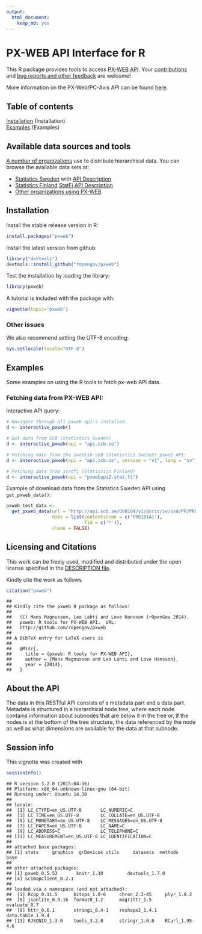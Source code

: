 ```yaml
---
output:
  html_document:
    keep_md: yes
---
```

<!--
%\VignetteEngine{knitr::knitr}
%\VignetteIndexEntry{pxweb}
-->

PX-WEB API Interface for R
===========

This R package provides tools to access [PX-WEB
API](http://www.scb.se/Grupp/OmSCB/API/API-description.pdf). Your
[contributions](http://ropengov.github.io/contribute/) and [bug
reports and other feedback](https://github.com/ropengov/pxweb) are
welcome!

More information on the PX-Web/PC-Axis API can be found [here](http://www.scb.se/Grupp/OmSCB/API/API-description.pdf).

## Table of contents

[Installation](#installation) (Installation)  
[Examples](#examples) (Examples)  

## Available data sources and tools

[A number of organizations](http://www.scb.se/sv_/PC-Axis/Programs/PX-Web/PX-Web-examples/) use to distribute hierarchical data. You can browse the available data sets at:

* [Statistics Sweden](http://www.statistikdatabasen.scb.se/pxweb/en/ssd/) with [API Description](http://www.scb.se/Grupp/OmSCB/API/API-description.pdf)
* [Statistics Finland](http://tilastokeskus.fi/til/aihealuejako.html) [StatFi API Description](http://pxnet2.stat.fi/api1.html)
* [Other organizations using PX-WEB](http://www.scb.se/sv_/PC-Axis/Programs/PX-Web/PX-Web-examples/)

## <a name="installation"></a>Installation


Install the stable release version in R:


```r
install.packages("pxweb")
```

Install the latest version from github:


```r
library("devtools")
devtools::install_github("ropengov/pxweb")
```

Test the installation by loading the library:


```r
library(pxweb)
```

A tutorial is included with the package with:
```r
vignette(topic="pxweb")
```


### Other issues

We also recommend setting the UTF-8 encoding:


```r
Sys.setlocale(locale="UTF-8") 
```

## <a name="examples"></a>Examples

Some examples on using the R tools to fetch px-web API data.

### Fetching data from PX-WEB API:

Interactive API query:


```r
# Navigate through all pxweb api:s installed.
d <- interactive_pxweb()

# Get data from SCB (Statistics Sweden)
d <- interactive_pxweb(api = "api.scb.se")

# Fetching data from the swedish SCB (Statistics Sweden) pxweb API:
d <- interactive_pxweb(api = "api.scb.se", version = "v1", lang = "sv")

# Fetching data from statfi (Statistics Finland)
d <- interactive_pxweb(api = "pxwebapi2.stat.fi")
```

Example of download data from the Statistics Sweden API using `get_pxweb_data()`:


```r
pxweb_test_data <- 
  get_pxweb_data(url = "http://api.scb.se/OV0104/v1/doris/sv/ssd/PR/PR0101/PR0101E/Basbeloppet", 
                 dims = list(ContentsCode = c('PR0101A1'), 
                             Tid = c('*')),
                 clean = FALSE)
```


## Licensing and Citations

This work can be freely used, modified and distributed under the open license specified in the [DESCRIPTION file](https://github.com/rOpenGov/pxweb/blob/master/DESCRIPTION).

Kindly cite the work as follows


```r
citation("pxweb")
```

```
## 
## Kindly cite the pxweb R package as follows:
## 
##   (C) Mans Magnusson, Leo Lahti and Love Hansson (rOpenGov 2014).
##   pxweb: R tools for PX-WEB API.  URL:
##   http://github.com/ropengov/pxweb
## 
## A BibTeX entry for LaTeX users is
## 
##   @Misc{,
##     title = {pxweb: R tools for PX-WEB API},
##     author = {Mans Magnusson and Leo Lahti and Love Hansson},
##     year = {2014},
##   }
```

## About the API

The data in this RESTful API consists of a metadata part and a data
part. Metadata is structured in a hierarchical node tree, where each
node contains information about subnodes that are below it in the tree
or, if the nodes is at the bottom of the tree structure, the data
referenced by the node as well as what dimensions are available for
the data at that subnode.


## Session info

This vignette was created with


```r
sessionInfo()
```

```
## R version 3.2.0 (2015-04-16)
## Platform: x86_64-unknown-linux-gnu (64-bit)
## Running under: Ubuntu 14.10
## 
## locale:
##  [1] LC_CTYPE=en_US.UTF-8       LC_NUMERIC=C              
##  [3] LC_TIME=en_US.UTF-8        LC_COLLATE=en_US.UTF-8    
##  [5] LC_MONETARY=en_US.UTF-8    LC_MESSAGES=en_US.UTF-8   
##  [7] LC_PAPER=en_US.UTF-8       LC_NAME=C                 
##  [9] LC_ADDRESS=C               LC_TELEPHONE=C            
## [11] LC_MEASUREMENT=en_US.UTF-8 LC_IDENTIFICATION=C       
## 
## attached base packages:
## [1] stats     graphics  grDevices utils     datasets  methods   base     
## 
## other attached packages:
## [1] pxweb_0.5.53       knitr_1.10         devtools_1.7.0    
## [4] scimapClient_0.2.1
## 
## loaded via a namespace (and not attached):
##  [1] Rcpp_0.11.5      bitops_1.0-6     chron_2.3-45     plyr_1.8.2      
##  [5] jsonlite_0.9.16  formatR_1.2      magrittr_1.5     evaluate_0.7    
##  [9] httr_0.6.1       stringi_0.4-1    reshape2_1.4.1   data.table_1.9.4
## [13] RJSONIO_1.3-0    tools_3.2.0      stringr_1.0.0    RCurl_1.95-4.6
```




